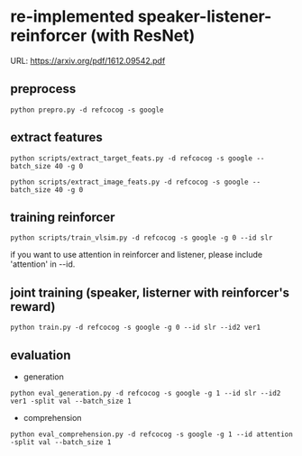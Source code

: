 # re-implemented speaker-listener-reinforcer (with ResNet)
URL: https://arxiv.org/pdf/1612.09542.pdf

## preprocess
```
python prepro.py -d refcocog -s google
```

## extract features
```
python scripts/extract_target_feats.py -d refcocog -s google --batch_size 40 -g 0
```

```
python scripts/extract_image_feats.py -d refcocog -s google --batch_size 40 -g 0
```

## training reinforcer
```
python scripts/train_vlsim.py -d refcocog -s google -g 0 --id slr
```

if you want to use attention in reinforcer and listener, please include 'attention' in --id.

## joint training (speaker, listerner with reinforcer's reward)
```
python train.py -d refcocog -s google -g 0 --id slr --id2 ver1
```

## evaluation

- generation
```
python eval_generation.py -d refcocog -s google -g 1 --id slr --id2 ver1 -split val --batch_size 1
```

- comprehension
```
python eval_comprehension.py -d refcocog -s google -g 1 --id attention -split val --batch_size 1
```